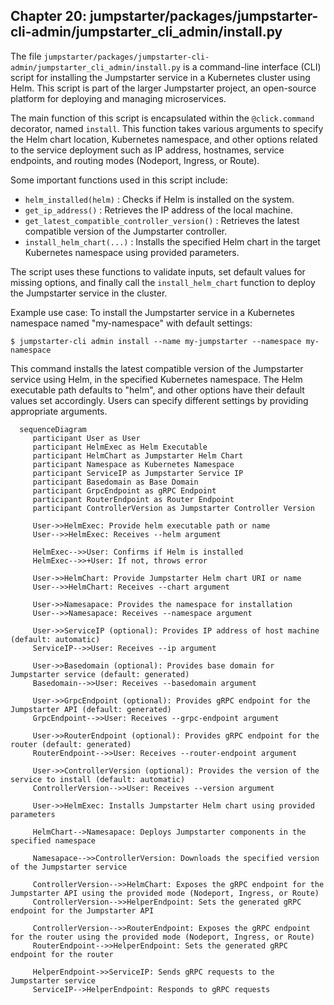 ## Chapter 20: jumpstarter/packages/jumpstarter-cli-admin/jumpstarter_cli_admin/install.py

 The file `jumpstarter/packages/jumpstarter-cli-admin/jumpstarter_cli_admin/install.py` is a command-line interface (CLI) script for installing the Jumpstarter service in a Kubernetes cluster using Helm. This script is part of the larger Jumpstarter project, an open-source platform for deploying and managing microservices.

   The main function of this script is encapsulated within the `@click.command` decorator, named `install`. This function takes various arguments to specify the Helm chart location, Kubernetes namespace, and other options related to the service deployment such as IP address, hostnames, service endpoints, and routing modes (Nodeport, Ingress, or Route).

   Some important functions used in this script include:
   - `helm_installed(helm)` : Checks if Helm is installed on the system.
   - `get_ip_address()` : Retrieves the IP address of the local machine.
   - `get_latest_compatible_controller_version()` : Retrieves the latest compatible version of the Jumpstarter controller.
   - `install_helm_chart(...)` : Installs the specified Helm chart in the target Kubernetes namespace using provided parameters.

   The script uses these functions to validate inputs, set default values for missing options, and finally call the `install_helm_chart` function to deploy the Jumpstarter service in the cluster.

   Example use case: To install the Jumpstarter service in a Kubernetes namespace named "my-namespace" with default settings:
   ```
   $ jumpstarter-cli admin install --name my-jumpstarter --namespace my-namespace
   ```
   This command installs the latest compatible version of the Jumpstarter service using Helm, in the specified Kubernetes namespace. The Helm executable path defaults to "helm", and other options have their default values set accordingly. Users can specify different settings by providing appropriate arguments.

 ```mermaid
   sequenceDiagram
      participant User as User
      participant HelmExec as Helm Executable
      participant HelmChart as Jumpstarter Helm Chart
      participant Namespace as Kubernetes Namespace
      participant ServiceIP as Jumpstarter Service IP
      participant Basedomain as Base Domain
      participant GrpcEndpoint as gRPC Endpoint
      participant RouterEndpoint as Router Endpoint
      participant ControllerVersion as Jumpstarter Controller Version

      User->>HelmExec: Provide helm executable path or name
      User-->>HelmExec: Receives --helm argument

      HelmExec-->>User: Confirms if Helm is installed
      HelmExec-->>+User: If not, throws error

      User->>HelmChart: Provide Jumpstarter Helm chart URI or name
      User-->>HelmChart: Receives --chart argument

      User->>Namesapace: Provides the namespace for installation
      User-->>Namesapace: Receives --namespace argument

      User->>ServiceIP (optional): Provides IP address of host machine (default: automatic)
      ServiceIP-->>User: Receives --ip argument

      User->>Basedomain (optional): Provides base domain for Jumpstarter service (default: generated)
      Basedomain-->>User: Receives --basedomain argument

      User->>GrpcEndpoint (optional): Provides gRPC endpoint for the Jumpstarter API (default: generated)
      GrpcEndpoint-->>User: Receives --grpc-endpoint argument

      User->>RouterEndpoint (optional): Provides gRPC endpoint for the router (default: generated)
      RouterEndpoint-->>User: Receives --router-endpoint argument

      User->>ControllerVersion (optional): Provides the version of the service to install (default: automatic)
      ControllerVersion-->>User: Receives --version argument

      User->>HelmExec: Installs Jumpstarter Helm chart using provided parameters

      HelmChart-->Namesapace: Deploys Jumpstarter components in the specified namespace

      Namesapace-->>ControllerVersion: Downloads the specified version of the Jumpstarter service

      ControllerVersion-->>HelmChart: Exposes the gRPC endpoint for the Jumpstarter API using the provided mode (Nodeport, Ingress, or Route)
      ControllerVersion-->>HelperEndpoint: Sets the generated gRPC endpoint for the Jumpstarter API

      ControllerVersion-->>RouterEndpoint: Exposes the gRPC endpoint for the router using the provided mode (Nodeport, Ingress, or Route)
      RouterEndpoint-->>HelperEndpoint: Sets the generated gRPC endpoint for the router

      HelperEndpoint->>ServiceIP: Sends gRPC requests to the Jumpstarter service
      ServiceIP-->HelperEndpoint: Responds to gRPC requests
   ```